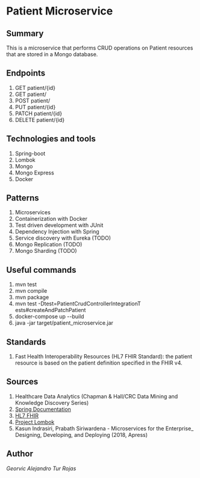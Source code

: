 # Patient Microservice

## Summary

This is a microservice that performs CRUD operations on Patient resources that are stored in a Mongo database.

## Endpoints

1. GET patient/{id}
2. GET patient/
3. POST patient/
4. PUT patient/{id}
5. PATCH patient/{id}
6. DELETE patient/{id}

## Technologies and tools

1. Spring-boot
2. Lombok
3. Mongo
4. Mongo Express
5. Docker

## Patterns

1. Microservices
2. Containerization with Docker
3. Test driven development with JUnit
4. Dependency Injection with Spring
5. Service discovery with Eureka (TODO)
6. Mongo Replication (TODO)
7. Mongo Sharding (TODO)

## Useful commands

1. mvn test
2. mvn compile
3. mvn package
4. mvn test -Dtest=PatientCrudControllerIntegrationT
ests#createAndPatchPatient
5. docker-compose up --build
6. java -jar target/patient_microservice.jar

## Standards

1. Fast Health Interoperability Resources (HL7 FHIR Standard): the patient resource is based on the patient definition specified in the FHIR v4.

## Sources

1. Healthcare Data Analytics (Chapman & Hall/CRC Data Mining and Knowledge Discovery Series)
2. [Spring Documentation](https://docs.spring.io)
3. [HL7 FHIR](https://www.hl7.org/fhir/)
4. [Project Lombok](https://projectlombok.org/)
5. Kasun Indrasiri, Prabath Siriwardena - Microservices for the Enterprise_ Designing, Developing, and Deploying (2018, Apress)

## Author

*Georvic Alejandro Tur Rojas*